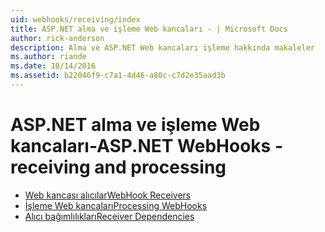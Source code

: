 ```yaml
---
uid: webhooks/receiving/index
title: ASP.NET alma ve işleme Web kancaları - | Microsoft Docs
author: rick-anderson
description: Alma ve ASP.NET Web kancaları işleme hakkında makaleler
ms.author: riande
ms.date: 10/14/2016
ms.assetid: b22046f9-c7a1-4d46-a80c-c7d2e35aad3b
---
```

# <a name="aspnet-webhooks---receiving-and-processing"></a><span data-ttu-id="5c7cb-103">ASP.NET alma ve işleme Web kancaları-</span><span class="sxs-lookup"><span data-stu-id="5c7cb-103">ASP.NET WebHooks - receiving and processing</span></span>

* [<span data-ttu-id="5c7cb-104">Web kancası alıcılar</span><span class="sxs-lookup"><span data-stu-id="5c7cb-104">WebHook Receivers</span></span>](receivers.md)
* [<span data-ttu-id="5c7cb-105">İşleme Web kancaları</span><span class="sxs-lookup"><span data-stu-id="5c7cb-105">Processing WebHooks</span></span>](handlers.md)
* [<span data-ttu-id="5c7cb-106">Alıcı bağımlılıkları</span><span class="sxs-lookup"><span data-stu-id="5c7cb-106">Receiver Dependencies</span></span>](dependencies.md)
